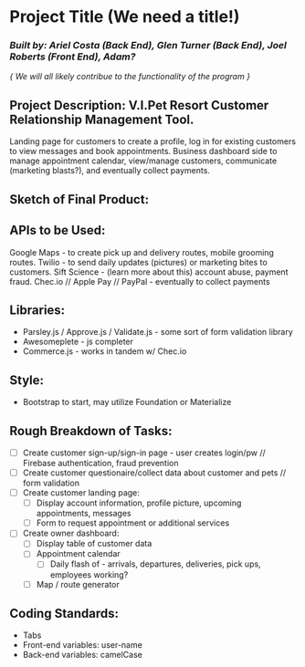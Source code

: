 # Project Title (We need a title!)

### *Built by: Ariel Costa (Back End), Glen Turner (Back End), Joel Roberts (Front End), Adam?*
*{ We will all likely contribue to the functionality of the program }*

## Project Description: V.I.Pet Resort Customer Relationship Management Tool.  
Landing page for customers to create a profile, log in for existing customers to view messages and book appointments.
Business dashboard side to manage appointment calendar, view/manage customers, communicate (marketing blasts?), and eventually collect payments.

## Sketch of Final Product: 

## APIs to be Used:
Google Maps - to create pick up and delivery routes, mobile grooming routes.
Twilio - to send daily updates (pictures) or marketing bites to customers.
Sift Science - (learn more about this) account abuse, payment fraud.
Chec.io // Apple Pay // PayPal - eventually to collect payments

## Libraries:
- Parsley.js / Approve.js / Validate.js - some sort of form validation library
- Awesomeplete - js completer
- Commerce.js - works in tandem w/ Chec.io

## Style:
- Bootstrap to start, may utilize Foundation or Materialize

## Rough Breakdown of Tasks:
- [ ] Create customer sign-up/sign-in page - user creates login/pw // Firebase authentication, fraud prevention
- [ ] Create customer questionaire/collect data about customer and pets // form validation
- [ ] Create customer landing page:
  - [ ] Display account information, profile picture, upcoming appointments, messages
  - [ ] Form to request appointment or additional services
- [ ] Create owner dashboard:
  - [ ] Display table of customer data
  - [ ] Appointment calendar
    - [ ] Daily flash of - arrivals, departures, deliveries, pick ups, employees working?
  - [ ] Map / route generator 

## Coding Standards:
- Tabs
- Front-end variables: user-name
- Back-end variables: camelCase

